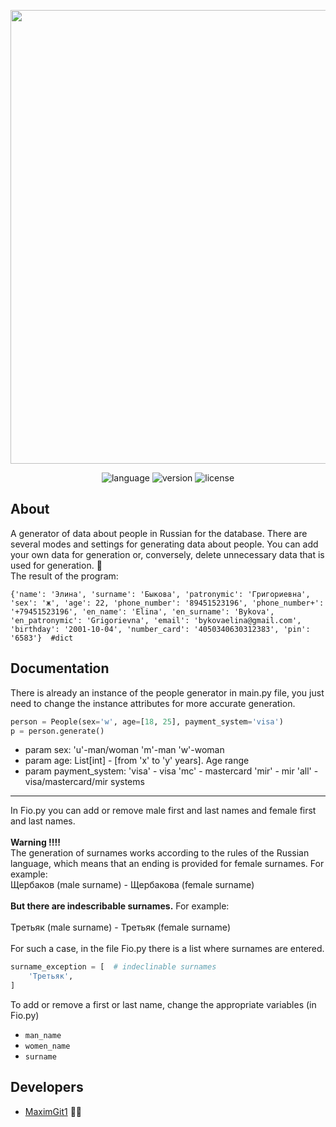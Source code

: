<p align="center">
      <img src="https://i.ibb.co/Wyf4BRW/people-generator-for-db.jpg" width="726">
</p>

<p align="center">
  <img src="https://img.shields.io/badge/language-Python-blue?style=flat-square" alt="language">
   <img src="https://img.shields.io/badge/version-1.0.0-blue?style=flat-square" alt="version">
  <img src="https://img.shields.io/badge/License-free_to_use-blue?style=flat-square" alt="license">

</p>

## About

A generator of data about people in Russian for the database.  There are several modes and settings for generating data about people. You can add your own data for generation or, conversely, delete unnecessary data that is used for generation. :dizzy: <br>
The result of the program:
```
{'name': 'Элина', 'surname': 'Быкова', 'patronymic': 'Григориевна', 'sex': 'ж', 'age': 22, 'phone_number': '89451523196', 'phone_number+': '+79451523196', 'en_name': 'Elina', 'en_surname': 'Bykova', 'en_patronymic': 'Grigorievna', 'email': 'bykovaelina@gmail.com', 'birthday': '2001-10-04', 'number_card': '4050340630312383', 'pin': '6583'}  #dict
```
## Documentation

There is already an instance of the people generator in main.py file, you just need to change the instance attributes for more accurate generation.

```python
person = People(sex='w', age=[18, 25], payment_system='visa')
p = person.generate()
```
+ param sex: 'u'-man/woman 'm'-man 'w'-woman
+ param age: List[int] - [from 'x' to 'y' years]. Age range
+ param payment_system: 'visa' - visa 'mc' - mastercard 'mir' - mir 'all' - visa/mastercard/mir systems
___
In Fio.py you can add or remove male first and last names and female first and last names.
<br><br>**Warning !!!!** <br>
The generation of surnames works according to the rules of the Russian language, which means that an ending is provided for female surnames. For example: <br>
Щербаков (male surname) - Щербакова (female surname) <br><br>
**But there are indescribable surnames.** For example: <br><br>
Третьяк (male surname) - Третьяк (female surname) <br><br>
For such a case, in the file Fio.py there  is a list where surnames are entered.
```python
surname_exception = [  # indeclinable surnames
    'Третьяк',
]
```
To add or remove a first or last name, change the appropriate variables (in Fio.py)
+ `man_name`
+ `women_name`
+ `surname`

## Developers

- [MaximGit1](https://github.com/MaximGit1) :face_with_spiral_eyes: 
